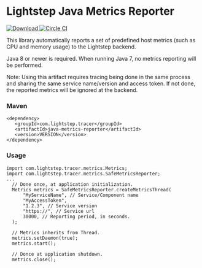 # Lightstep Java Metrics Reporter

[ ![Download](https://api.bintray.com/packages/lightstep/maven/java-metrics/images/download.svg) ](https://bintray.com/lightstep/maven/) [![Circle CI](https://circleci.com/gh/lightstep/lightstep-metrics-java.svg?style=shield)](https://circleci.com/gh/lightstep/lightstep-metrics-java)

This library automatically reports a set of predefined host metrics
(such as CPU and memory usage) to the Lightstep backend.

Java 8 or newer is required. When running Java 7, no metrics reporting
will be performed.

Note: Using this artifact requires tracing being done in the same process
and sharing the same service name/version and access token. If not done,
the reported metrics will be ignored at the backend.

### Maven

```
<dependency>
   <groupId>com.lightstep.tracer</groupId>
   <artifactId>java-metrics-reporter</artifactId>
   <version>VERSION</version>
</dependency>
```

### Usage

```
import com.lightstep.tracer.metrics.Metrics;
import com.lightstep.tracer.metrics.SafeMetricsReporter;
...
  // Done once, at application initialization.
  Metrics metrics = SafeMetricsReporter.createMetricsThread(
      "MyServiceName", // Service/Component name
      "MyAccessToken",
      "1.2.3", // Service version
      "https://", // Service url
      30000, // Reporting period, in seconds.
  );

  // Metrics inherits from Thread.
  metrics.setDaemon(true);
  metrics.start();

  // Donce at application shutdown.
  metrics.close();
```
